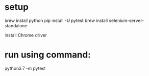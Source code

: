 # setup
brew install python
pip install -U pytest
brew install selenium-server-standalone

Install Chrome driver

# run using command:
python3.7 -m pytest
